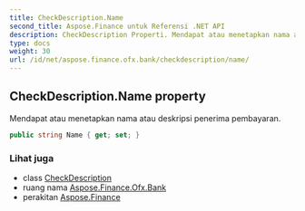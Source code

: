 ```yaml
---
title: CheckDescription.Name
second_title: Aspose.Finance untuk Referensi .NET API
description: CheckDescription Properti. Mendapat atau menetapkan nama atau deskripsi penerima pembayaran.
type: docs
weight: 30
url: /id/net/aspose.finance.ofx.bank/checkdescription/name/
---
```

## CheckDescription.Name property

Mendapat atau menetapkan nama atau deskripsi penerima pembayaran.

```csharp
public string Name { get; set; }
```

### Lihat juga

* class [CheckDescription](../)
* ruang nama [Aspose.Finance.Ofx.Bank](../../checkdescription/)
* perakitan [Aspose.Finance](../../../)


